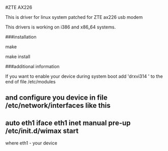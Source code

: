 #ZTE AX226

This is driver for linux system patched for ZTE ax226 usb modem

This drivers is working on i386 and x86_64 systems.

###installation

make

make install

###additional information

If you want to enable your device during system boot add 'drxvi314 ' to the end of file /etc/modules

and configure you device in file  /etc/network/interfaces like this
-----
auto eth1
iface eth1 inet manual
pre-up /etc/init.d/wimax start
----
where eth1 - your device 